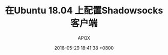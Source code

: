 ---
layout: post
type: essy
title:  "在Ubuntu 18.04 上配置Shadowsocks客户端"
author: APQX
date:   2018-05-29 18:41:38 +0800
categories: essy
headpic: /assets/xbox_one_console.jpg
---